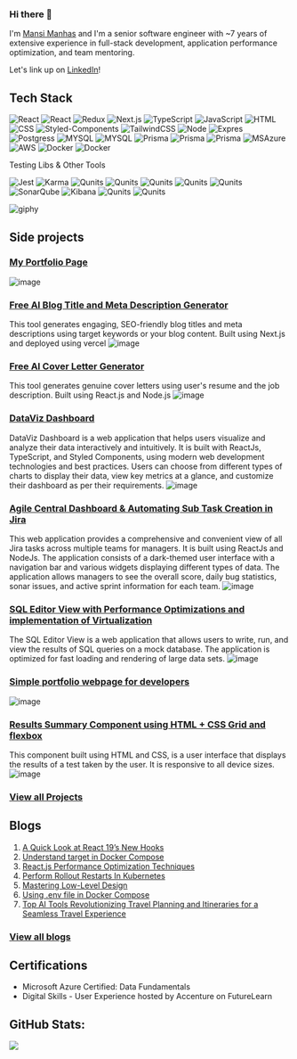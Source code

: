 ### Hi there 👋

I'm [Mansi Manhas](https://www.mansimanhas.in/) and I'm a senior software engineer with ~7 years of extensive experience in full-stack development, application performance optimization, and team mentoring.

Let's link up on [LinkedIn](https://www.linkedin.com/in/mansimanhas/)!

## Tech Stack 

![React](https://img.shields.io/badge/-React-000?&logo=React)
![React](https://img.shields.io/badge/-ReactQuery-000?&logo=ReactQuery)
![Redux](https://img.shields.io/badge/-Redux-000?&logo=Redux)
![Next.js](https://img.shields.io/badge/-Next.js-000?&logo=Next.js)
![TypeScript](https://img.shields.io/badge/-TypeScript-000?&logo=TypeScript)
![JavaScript](https://img.shields.io/badge/-JavaScript-000?&logo=JavaScript)
![HTML](https://img.shields.io/badge/-HTML-000?&logo=HTML)
![CSS](https://img.shields.io/badge/-CSS-000?&logo=CSS)
![Styled-Components](https://img.shields.io/badge/-StyledComponents-000?&logo=StyledComponents)
![TailwindCSS](https://img.shields.io/badge/-TailwindCSS-000?&logo=tailwindcss)
![Node](https://img.shields.io/badge/-NodeJs-000?&logo=NodeJs)
![Expres](https://img.shields.io/badge/-Express-000?&logo=Express)
![Postgress](https://img.shields.io/badge/-PostgreSQL-000?&logo=PostgreSQL)
![MYSQL](https://img.shields.io/badge/-MYSQL-000?&logo=MYSQL)
![MYSQL](https://img.shields.io/badge/-MongoDB-000?&logo=MongoDB)
![Prisma](https://img.shields.io/badge/-Prisma-000?&logo=prisma)
![Prisma](https://img.shields.io/badge/-REST-000?&logo=REST)
![Prisma](https://img.shields.io/badge/-GraphQL-000?&logo=GraphQL)
![MSAzure](https://img.shields.io/badge/-MSAzure-000?&logo=Azure)
![AWS](https://img.shields.io/badge/-AWS-000?&logo=aws)
![Docker](https://img.shields.io/badge/-Docker-000?&logo=Docker)
![Docker](https://img.shields.io/badge/-Kubernetes-000?&logo=Kubernetes)

Testing Libs & Other Tools

![Jest](https://img.shields.io/badge/-Jest-000?&logo=Jest)
![Karma](https://img.shields.io/badge/-Karma-000?&logo=Karma)
![Qunits](https://img.shields.io/badge/-Qunits-000?&logo=Qunit)
![Qunits](https://img.shields.io/badge/-Cypress-000?&logo=Cypress)
![Qunits](https://img.shields.io/badge/-Mocha-000?&logo=Mocha)
![Qunits](https://img.shields.io/badge/-Git-000?&logo=Git)
![Qunits](https://img.shields.io/badge/-Github-000?&logo=Github)
![SonarQube](https://img.shields.io/badge/-SonarQube-000?&logo=SonarQube)
![Kibana](https://img.shields.io/badge/-Kibana-000?&logo=Kibana)
![Qunits](https://img.shields.io/badge/-Jira-000?&logo=Jira)
![Qunits](https://img.shields.io/badge/-Trello-000?&logo=Trello)

![giphy](https://user-images.githubusercontent.com/18692751/219429648-5ca7da55-ed8b-47b1-82fb-80714eafb819.gif)

## Side projects

### [My Portfolio Page](https://www.mansimanhas.in/)
![image](https://github.com/mansi-manhas/mansi-manhas/assets/18692751/a67f2d7f-4a5d-4224-a81d-9f84c2ef2350)

### [Free AI Blog Title and Meta Description Generator](https://github.com/mansi-manhas/free-ai-blog-title-and-meta-description-generator/)
This tool generates engaging, SEO-friendly blog titles and meta descriptions using target keywords or your blog content.
Built using Next.js and deployed using vercel
![image](https://github.com/mansi-manhas/free-ai-blog-title-and-meta-description-generator/assets/18692751/c078f1bd-8df7-4859-8fe8-e03f73ec2390)

### [Free AI Cover Letter Generator](https://github.com/mansi-manhas/free-ai-cover-letter-generator)
This tool generates genuine cover letters using user's resume and the job description. 
Built using React.js and Node.js
![image](https://github.com/mansi-manhas/free-ai-cover-letter-generator/assets/18692751/d55c1cb0-895d-4b0a-b0a1-ff8391c4ceca)

### [DataViz Dashboard](https://github.com/mansi-manhas/dashboard)
DataViz Dashboard is a web application that helps users visualize and analyze their data interactively and intuitively. It is built with ReactJs, TypeScript, and Styled Components, using modern web development technologies and best practices.
Users can choose from different types of charts to display their data, view key metrics at a glance, and customize their dashboard as per their requirements.
![image](https://user-images.githubusercontent.com/18692751/235984722-f0a6d53c-fd04-48a9-84bb-184f80c60778.png)

### [Agile Central Dashboard & Automating Sub Task Creation in Jira](https://github.com/mansi-manhas/jira-board-daily-scrum)
This web application provides a comprehensive and convenient view of all Jira tasks across multiple teams for managers. It is built using ReactJs and NodeJs. The application consists of a dark-themed user interface with a navigation bar and various widgets displaying different types of data. The application allows managers to see the overall score, daily bug statistics, sonar issues, and active sprint information for each team.
![image](https://user-images.githubusercontent.com/18692751/219423213-b048ce86-d0d7-4890-97e5-c35469c2f92b.png)

### [SQL Editor View with Performance Optimizations and implementation of Virtualization](https://github.com/mansi-manhas/sql-query-editor-view)
The SQL Editor View is a web application that allows users to write, run, and view the results of SQL queries on a mock database. The application is optimized for fast loading and rendering of large data sets.
![image](https://user-images.githubusercontent.com/18692751/236386041-0f763645-49e7-4abe-920d-a350554845a0.png)

### [Simple portfolio webpage for developers](https://github.com/mansi-manhas/portfolio-webpage)
![image](https://github.com/mansi-manhas/portfolio-webpage/assets/18692751/ccc90f04-704a-4367-8a40-52fb91534a27)

### [Results Summary Component using HTML + CSS Grid and flexbox](https://github.com/mansi-manhas/result-summary-component-using-css-grid-and-flexbox)
This component built using HTML and CSS, is a user interface that displays the results of a test taken by the user. It is responsive to all device sizes. 
![image](https://user-images.githubusercontent.com/18692751/235986292-d19c0f00-558b-4b97-95d0-b9eda811c5b6.png)

### [View all Projects](https://github.com/mansi-manhas?tab=repositories)

## Blogs

1. [A Quick Look at React 19’s New Hooks](https://blog.stackademic.com/a-quick-look-at-react-19s-new-hooks-b3f5b7026577)
2. [Understand target in Docker Compose](https://www.warp.dev/terminus/docker-compose-target)
3. [React.js Performance Optimization Techniques](https://levelup.gitconnected.com/react-js-performance-optimization-techniques-39728d89e56e)
4. [Perform Rollout Restarts In Kubernetes](https://www.warp.dev/terminus/kubectl-rollout-restart)
5. [Mastering Low-Level Design](https://levelup.gitconnected.com/mastering-low-level-design-technical-interviews-tips-and-resources-1df00522d334)
6. [Using .env file in Docker Compose](https://www.warp.dev/terminus/docker-compose-env-file)
7. [Top AI Tools Revolutionizing Travel Planning and Itineraries for a Seamless Travel Experience](https://medium.com/geekculture/top-ai-tools-revolutionizing-travel-planning-and-itineraries-for-a-seamless-travel-experience-6c5635f1039)

### [View all blogs](https://www.linkedin.com/in/mansimanhas/)

## Certifications

- Microsoft Azure Certified: Data Fundamentals
- Digital Skills - User Experience hosted by Accenture on FutureLearn

## GitHub Stats:
![](https://github-readme-stats.vercel.app/api/top-langs/?username=mansi-manhas&theme=dark&hide_border=false&include_all_commits=true&count_private=false&layout=compact)



<!--
**mansi-manhas/mansi-manhas** is a ✨ _special_ ✨ repository because its `README.md` (this file) appears on your GitHub profile.

Here are some ideas to get you started:

- 🔭 I’m currently working on ...
- 🌱 I’m currently learning ...
- 👯 I’m looking to collaborate on ...
- 🤔 I’m looking for help with ...
- 💬 Ask me about ...
- 📫 How to reach me: ...
- 😄 Pronouns: ...
- ⚡ Fun fact: ...
-->
